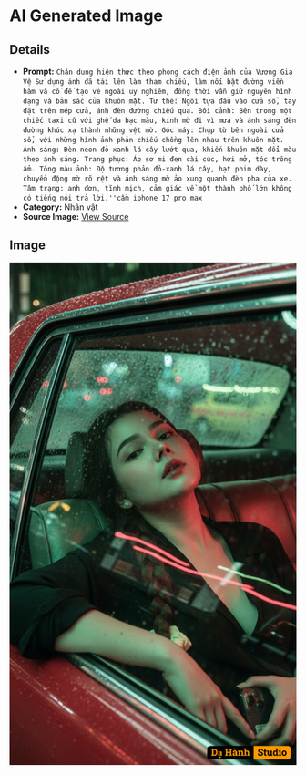 # AI Generated Image

## Details
- **Prompt:** `Chân dung hiện thực theo phong cách điện ảnh của Vương Gia Vệ Sử dụng ảnh đã tải lên làm tham chiếu, làm nổi bật đường viền hàm và cổ để tạo vẻ ngoài uy nghiêm, đồng thời vẫn giữ nguyên hình dạng và bản sắc của khuôn mặt. Tư thế: Ngồi tựa đầu vào cửa sổ, tay đặt trên mép cửa, ánh đèn đường chiếu qua. Bối cảnh: Bên trong một chiếc taxi cũ với ghế da bạc màu, kính mờ đi vì mưa và ánh sáng đèn đường khúc xạ thành những vệt mờ. Góc máy: Chụp từ bên ngoài cửa sổ, với những hình ảnh phản chiếu chồng lên nhau trên khuôn mặt. Ánh sáng: Đèn neon đỏ-xanh lá cây lướt qua, khiến khuôn mặt đổi màu theo ánh sáng. Trang phục: Áo sơ mi đen cài cúc, hơi mở, tóc trông ẩm. Tông màu ảnh: Độ tương phản đỏ-xanh lá cây, hạt phim dày, chuyển động mờ rõ rệt và ánh sáng mờ ảo xung quanh đèn pha của xe. Tâm trạng: anh đơn, tĩnh mịch, cảm giác về một thành phố lớn không có tiếng nói trả lời.''cầm iphone 17 pro max`
- **Category:** Nhân vật
- **Source Image:** [View Source](https://raw.githubusercontent.com/lenzcomvth/ImageLibrary/main/Female.png)

## Image
![AI Generated Image](./image-2025-10-04T03-04-35-859Z.png)